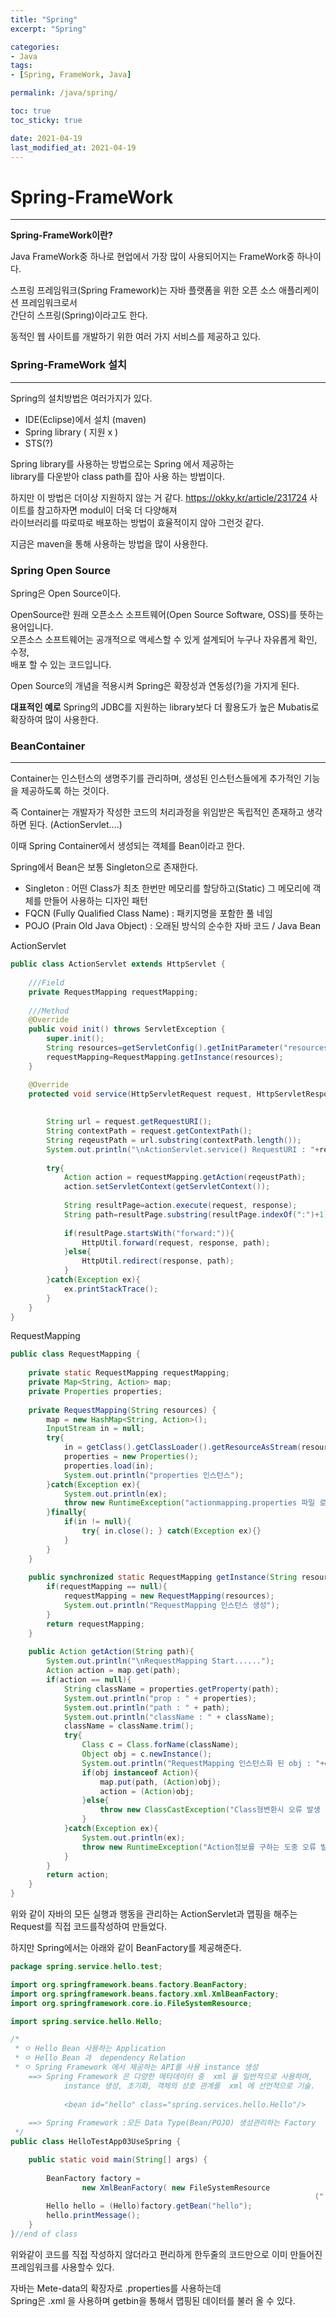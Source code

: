 ```yaml
---
title: "Spring"
excerpt: "Spring"

categories:
- Java
tags:
- [Spring, FrameWork, Java]

permalink: /java/spring/

toc: true
toc_sticky: true

date: 2021-04-19
last_modified_at: 2021-04-19
---
```


# Spring-FrameWork
---
**Spring-FrameWork이란?**

Java FrameWork중 하나로 현업에서 가장 많이 사용되어지는 FrameWork중 하나이다.

스프링 프레임워크(Spring Framework)는 자바 플랫폼을 위한 오픈 소스 애플리케이션 프레임워크로서  
간단히 스프링(Spring)이라고도 한다.  

동적인 웹 사이트를 개발하기 위한 여러 가지 서비스를 제공하고 있다.

### Spring-FrameWork 설치
---

Spring의 설치방법은 여러가지가 있다.
- IDE(Eclipse)에서 설치 (maven)
- Spring library ( 지원 x )
- STS(?)

Spring library를 사용하는 방법으로는 Spring 에서 제공하는  
library를 다운받아 class path를 잡아 사용 하는 방법이다.  

하지만 이 방법은 더이상 지원하지 않는 거 같다.
https://okky.kr/article/231724 사이트를 참고하자면 modul이 더욱 더 다양해져  
라이브러리를 따로따로 배포하는 방법이 효율적이지 않아 그런것 같다.

지금은 maven을 통해 사용하는 방법을 많이 사용한다.

### Spring Open Source

Spring은 Open Source이다.  

OpenSource란 원래 오픈소스 소프트웨어(Open Source Software, OSS)를 뜻하는 용어입니다.  
오픈소스 소프트웨어는 공개적으로 액세스할 수 있게 설계되어 누구나 자유롭게 확인, 수정,  
배포 할 수 있는 코드입니다. 

Open Source의 개념을 적용시켜 Spring은 확장성과 연동성(?)을 가지게 된다.  

**대표적인 예로** Spring의 JDBC를 지원하는 library보다 더 활용도가 높은 Mubatis로  
확장하여 많이 사용한다. 

### BeanContainer
---

Container는 인스턴스의 생명주기를 관리하며, 생성된 인스턴스들에게 추가적인 기능을 제공하도록 하는 것이다.  

즉 Container는 개발자가 작성한 코드의 처리과정을 위임받은 독립적인 존재하고 생각하면 된다. (ActionServlet....)

이때 Spring Container에서 생성되는 객체를 Bean이라고 한다.

Spring에서 Bean은 보통 Singleton으로 존재한다.
- Singleton : 어떤 Class가 최초 한번만 메모리를 할당하고(Static) 그 메모리에 객체를 만들어 사용하는 디자인 패턴
- FQCN (Fully Qualified Class Name) : 패키지명을 포함한 풀 네임
- POJO (Prain Old Java Object) : 오래된 방식의 순수한 자바 코드 / Java Bean
  

ActionServlet
```java
public class ActionServlet extends HttpServlet {
	
	///Field
	private RequestMapping requestMapping;
	
	///Method
	@Override
	public void init() throws ServletException {
		super.init();
		String resources=getServletConfig().getInitParameter("resources");
		requestMapping=RequestMapping.getInstance(resources);
	}

	@Override
	protected void service(HttpServletRequest request, HttpServletResponse response) 
																						throws ServletException, IOException {
		
		String url = request.getRequestURI();
		String contextPath = request.getContextPath();
		String reqeustPath = url.substring(contextPath.length());
		System.out.println("\nActionServlet.service() RequestURI : "+reqeustPath);
		
		try{
			Action action = requestMapping.getAction(reqeustPath);
			action.setServletContext(getServletContext());
			
			String resultPage=action.execute(request, response);
			String path=resultPage.substring(resultPage.indexOf(":")+1);
			
			if(resultPage.startsWith("forward:")){
				HttpUtil.forward(request, response, path);
			}else{
				HttpUtil.redirect(response, path);
			}
		}catch(Exception ex){
			ex.printStackTrace();
		}
	}
}
```

RequestMapping
```java
public class RequestMapping {
	
	private static RequestMapping requestMapping;
	private Map<String, Action> map;
	private Properties properties;
	
	private RequestMapping(String resources) {
		map = new HashMap<String, Action>();
		InputStream in = null;
		try{
			in = getClass().getClassLoader().getResourceAsStream(resources);
			properties = new Properties();
			properties.load(in);
			System.out.println("properties 인스턴스");
		}catch(Exception ex){
			System.out.println(ex);
			throw new RuntimeException("actionmapping.properties 파일 로딩 실패 :"  + ex);
		}finally{
			if(in != null){
				try{ in.close(); } catch(Exception ex){}
			}
		}
	}
	
	public synchronized static RequestMapping getInstance(String resources){
		if(requestMapping == null){
			requestMapping = new RequestMapping(resources);
			System.out.println("RequestMapping 인스턴스 생성");
		}
		return requestMapping;
	}
	
	public Action getAction(String path){
		System.out.println("\nRequestMapping Start......");
		Action action = map.get(path);
		if(action == null){
			String className = properties.getProperty(path);
			System.out.println("prop : " + properties);
			System.out.println("path : " + path);			
			System.out.println("className : " + className);
			className = className.trim();
			try{
				Class c = Class.forName(className);
				Object obj = c.newInstance();
				System.out.println("RequestMapping 인스턴스화 된 obj : "+obj);
				if(obj instanceof Action){
					map.put(path, (Action)obj);
					action = (Action)obj;
				}else{
					throw new ClassCastException("Class형변환시 오류 발생  ");
				}
			}catch(Exception ex){
				System.out.println(ex);
				throw new RuntimeException("Action정보를 구하는 도중 오류 발생 : " + ex);
			}
		}
		return action;
	}
}
```
위와 같이 자바의 모든 실행과 행동을 관리하는 ActionServlet과 맵핑을 해주는 Request를 직접 코드를작성하여 만들었다.  

하지만 Spring에서는 아래와 같이 BeanFactory를 제공해준다.

```java
package spring.service.hello.test;

import org.springframework.beans.factory.BeanFactory;
import org.springframework.beans.factory.xml.XmlBeanFactory;
import org.springframework.core.io.FileSystemResource;

import spring.service.hello.Hello;

/*
 * ㅇ Hello Bean 사용하는 Application
 * ㅇ Hello Bean 과  dependency Relation
 * ㅇ Spring Framework 에서 제공하는 API를 사용 instance 생성
	==>	Spring Framework 은 다양한 메타데이터 중  xml 을 일반적으로 사용하며,
	  		instance 생성, 초기화, 객체의 상호 관계를  xml 에 선언적으로 기술. 
	  				
			<bean id="hello" class="spring.services.hello.Hello"/>
			
	==> Spring Framework :모든 Data Type(Bean/POJO) 생성관리하는 Factory
 */
public class HelloTestApp03UseSpring {

	public static void main(String[] args) {
		
		BeanFactory factory =
				new XmlBeanFactory( new FileSystemResource
																	("./src/main/resources/config/hello.xml") );
		Hello hello = (Hello)factory.getBean("hello");
		hello.printMessage();
	}
}//end of class
```
위와같이 코드를 직접 작성하지 않더라고 편리하게 한두줄의 코드만으로 이미 만들어진 프레임워크를 사용할수 있다.

자바는 Mete-data의 확장자로 .properties를 사용하는데  
Spring은 .xml 을 사용하며 getbin을 통해서 맵핑된 데이터를 불러 올 수 있다.







